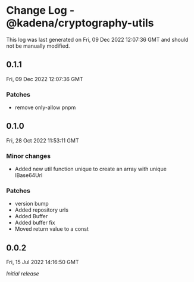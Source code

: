 # Change Log - @kadena/cryptography-utils

This log was last generated on Fri, 09 Dec 2022 12:07:36 GMT and should not be manually modified.

## 0.1.1
Fri, 09 Dec 2022 12:07:36 GMT

### Patches

- remove only-allow pnpm

## 0.1.0
Fri, 28 Oct 2022 11:53:11 GMT

### Minor changes

- Added new util function unique to create an array with unique IBase64Url

### Patches

- version bump
- Added repository urls
- Added Buffer
- Added buffer fix
- Moved return value to a const

## 0.0.2
Fri, 15 Jul 2022 14:16:50 GMT

_Initial release_

